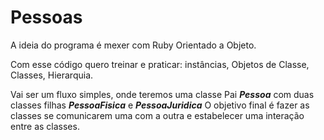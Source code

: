 # Pessoas
A ideia do programa é mexer com Ruby Orientado a Objeto. 

Com esse código quero treinar e praticar: instâncias, Objetos de Classe, Classes, Hierarquia.

Vai ser um fluxo simples, onde teremos uma classe Pai **_Pessoa_** com duas classes filhas **_PessoaFisica_** e **_PessoaJuridica_**
O objetivo final é fazer as classes se comunicarem uma com a outra e estabelecer uma interação entre as classes.